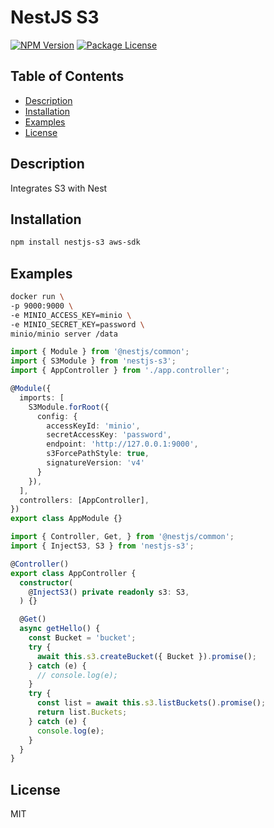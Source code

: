 # NestJS S3

<a href="https://www.npmjs.com/package/nestjs-s3"><img src="https://img.shields.io/npm/v/nestjs-s3.svg" alt="NPM Version" /></a>
<a href="https://www.npmjs.com/package/nestjs-s3"><img src="https://img.shields.io/npm/l/nestjs-s3.svg" alt="Package License" /></a>

## Table of Contents

- [Description](#description)
- [Installation](#installation)
- [Examples](#examples)
- [License](#license)

## Description
Integrates S3 with Nest

## Installation

```bash
npm install nestjs-s3 aws-sdk
```

## Examples

```bash
docker run \
-p 9000:9000 \
-e MINIO_ACCESS_KEY=minio \
-e MINIO_SECRET_KEY=password \
minio/minio server /data
```

```ts
import { Module } from '@nestjs/common';
import { S3Module } from 'nestjs-s3';
import { AppController } from './app.controller';

@Module({
  imports: [
    S3Module.forRoot({
      config: {
        accessKeyId: 'minio',
        secretAccessKey: 'password',
        endpoint: 'http://127.0.0.1:9000',
        s3ForcePathStyle: true,
        signatureVersion: 'v4'
      }
    }),
  ],
  controllers: [AppController],
})
export class AppModule {}
```

```ts
import { Controller, Get, } from '@nestjs/common';
import { InjectS3, S3 } from 'nestjs-s3';

@Controller()
export class AppController {
  constructor(
    @InjectS3() private readonly s3: S3,
  ) {}

  @Get()
  async getHello() {
    const Bucket = 'bucket';
    try {
      await this.s3.createBucket({ Bucket }).promise();
    } catch (e) {
      // console.log(e);
    }
    try {
      const list = await this.s3.listBuckets().promise();
      return list.Buckets;
    } catch (e) {
      console.log(e);
    }
  }
}
```

## License

MIT
